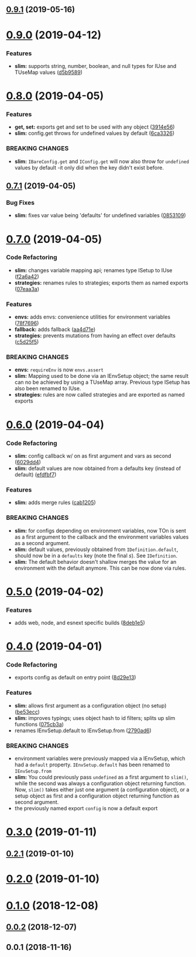 ## [0.9.1](https://github.com/rafamel/ts-project/compare/v0.9.0...v0.9.1) (2019-05-16)



# [0.9.0](https://github.com/rafamel/ts-project/compare/v0.8.0...v0.9.0) (2019-04-12)


### Features

* **slim:** supports string, number, boolean, and null types for IUse and TUseMap values ([d5b9589](https://github.com/rafamel/ts-project/commit/d5b9589))



# [0.8.0](https://github.com/rafamel/ts-project/compare/v0.7.1...v0.8.0) (2019-04-05)


### Features

* **get, set:** exports get and set to be used with any object ([3914e56](https://github.com/rafamel/ts-project/commit/3914e56))
* **slim:** config.get throws for undefined values by default ([6ca3326](https://github.com/rafamel/ts-project/commit/6ca3326))


### BREAKING CHANGES

* **slim:** `IBareConfig.get` and `IConfig.get` will now also throw for `undefined` values by
default -it only did when the key didn't exist before.



## [0.7.1](https://github.com/rafamel/ts-project/compare/v0.7.0...v0.7.1) (2019-04-05)


### Bug Fixes

* **slim:** fixes var value being 'defaults' for undefined variables ([0853109](https://github.com/rafamel/ts-project/commit/0853109))



# [0.7.0](https://github.com/rafamel/ts-project/compare/v0.6.0...v0.7.0) (2019-04-05)


### Code Refactoring

* **slim:** changes variable mapping api; renames type ISetup to IUse ([f2a6a42](https://github.com/rafamel/ts-project/commit/f2a6a42))
* **strategies:** renames rules to strategies; exports them as named exports ([07eaa3a](https://github.com/rafamel/ts-project/commit/07eaa3a))


### Features

* **envs:** adds envs: convenience utilities for environment variables ([78f7696](https://github.com/rafamel/ts-project/commit/78f7696))
* **fallback:** adds fallback ([aa4d71e](https://github.com/rafamel/ts-project/commit/aa4d71e))
* **strategies:** prevents mutations from having an effect over defaults ([c5d25f5](https://github.com/rafamel/ts-project/commit/c5d25f5))


### BREAKING CHANGES

* **envs:** `requireEnv` is now `envs.assert`
* **slim:** Mapping used to be done via an IEnvSetup object; the same result can no be achieved
by using a TUseMap array. Previous type ISetup has also been renamed to IUse.
* **strategies:** rules are now called strategies and are exported as named exports



# [0.6.0](https://github.com/rafamel/ts-project/compare/v0.5.0...v0.6.0) (2019-04-04)


### Code Refactoring

* **slim:** config callback w/ on as first argument and vars as second ([6029dd4](https://github.com/rafamel/ts-project/commit/6029dd4))
* **slim:** default values are now obtained from a defaults key (instead of default) ([efdfbf7](https://github.com/rafamel/ts-project/commit/efdfbf7))


### Features

* **slim:** adds merge rules ([cab1205](https://github.com/rafamel/ts-project/commit/cab1205))


### BREAKING CHANGES

* **slim:** for configs depending on environment variables, now TOn is sent as a first argument
to the callback and the environment variables values as a second argument.
* **slim:** default values, previously obtained from `IDefinition.default`, should now be in a
`defaults` key (note the final *s*). See `IDefinition`.
* **slim:** The default behavior doesn't shallow merges the value for an environment with the
default anymore. This can be now done via rules.



# [0.5.0](https://github.com/rafamel/ts-project/compare/v0.4.0...v0.5.0) (2019-04-02)


### Features

* adds web, node, and esnext specific builds ([8deb1e5](https://github.com/rafamel/ts-project/commit/8deb1e5))



# [0.4.0](https://github.com/rafamel/ts-project/compare/v0.3.0...v0.4.0) (2019-04-01)


### Code Refactoring

* exports config as default on entry point ([8d29e13](https://github.com/rafamel/ts-project/commit/8d29e13))


### Features

* **slim:** allows first argument as a configuration object (no setup) ([be53ecc](https://github.com/rafamel/ts-project/commit/be53ecc))
* **slim:** improves typings; uses object hash to id filters; splits up slim functions ([075cb3a](https://github.com/rafamel/ts-project/commit/075cb3a))
* renames IEnvSetup.default to IEnvSetup.from ([2790ad6](https://github.com/rafamel/ts-project/commit/2790ad6))


### BREAKING CHANGES

* environment variables were previously mapped via a IEnvSetup, which had a `default`
property. `IEnvSetup.default` has been renamed to `IEnvSetup.from`
* **slim:** You could previously pass `undefined` as a first argument to `slim()`, while the
second was always a configuration object returning function. Now, `slim()` takes either just one
argument (a configuration object), or a setup object as first and a configuration object returning
function as second argument.
* the previously named export `config` is now a default export



# [0.3.0](https://github.com/rafamel/ts-project/compare/v0.2.1...v0.3.0) (2019-01-11)



## [0.2.1](https://github.com/rafamel/ts-project/compare/v0.2.0...v0.2.1) (2019-01-10)



# [0.2.0](https://github.com/rafamel/ts-project/compare/v0.1.0...v0.2.0) (2019-01-10)



# [0.1.0](https://github.com/rafamel/ts-project/compare/v0.0.2...v0.1.0) (2018-12-08)



## [0.0.2](https://github.com/rafamel/ts-project/compare/v0.0.1...v0.0.2) (2018-12-07)



## 0.0.1 (2018-11-16)



